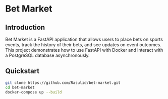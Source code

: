# Bet Market

## Introduction

Bet Market is a FastAPI application that allows users to place bets on sports events, track the history of their bets, and see updates on event outcomes. This project demonstrates how to use FastAPI with Docker and interact with a PostgreSQL database asynchronously.

## Quickstart

```bash
git clone https://github.com/Rasulid/bet-market.git
cd bet-market
docker-compose up --build
